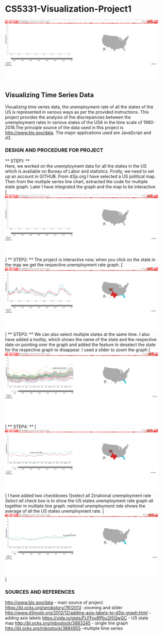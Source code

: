 # CS5331-Visualization-Project1

[![ScreenShot](https://github.com/aktummal/CS5331-Visualization-Project1/blob/master/1.PNG)](https://aktummal.github.io/CS5331-Visualization-Project1/pro1.mp4)
## Visualizing Time Series Data
Visualizing time series data, the unemployment rate of all the states of the US is represented in various ways as per the provided instructions. This project provides the analysis of the discrepancies between the unemployment rates in various states of the USA in the time scale of 1980-2016.The principle source of the data used in this project is http://www.bls.gov/data. The major applications used are JavaScript and d3.
### DESIGN AND PROCEDURE FOR PROJECT
** STEP1: **	
Here, we worked on the unemployment data for all the states in the US which is available on Bureau of Labor and statistics.
Firstly, we need to set up an account in GITHUB.
From d3js.org I have selected a US political map. Then from the multiple series line chart, extracted the code for multiple state graph.	Later I have integrated the graph and the map to be interactive.
[![ScreenShot](https://github.com/aktummal/CS5331-Visualization-Project1/blob/master/1.PNG)]
** STEP2: **
The project is interactive now, when you click on the state in the map we get the respective unemployment rate graph.
[![ScreenShot](https://github.com/aktummal/CS5331-Visualization-Project1/blob/master/2.PNG)]
** STEP3: **
We can also select multiple states at the same time. I also have added a tooltip, which shows the name of the state and the respective date on pointing over the graph and added the feature to deselect the state for the respective graph to disappear.
I used a slider to zoom the graph
[![ScreenShot](https://github.com/aktummal/CS5331-Visualization-Project1/blob/master/3.PNG)]
** STEP4: **
[![ScreenShot](https://github.com/aktummal/CS5331-Visualization-Project1/blob/master/4.PNG)]
I have added two checkboxes 
1}select all
2)national unemployment rate
*Select all* check box is to show the US states unemployment rate graph all together in multiple line graph.
*national unemployment rate* shows the average of all the US states unemployment rate.
[![ScreenShot](https://github.com/aktummal/CS5331-Visualization-Project1/blob/master/5.PNG)]
### SOURCES AND REFERENCES
http://www.bls.gov/data - main source of project.
https://bl.ocks.org/wrobstory/7612013 -zooming and slider
http://www.d3noob.org/2012/12/adding-axis-labels-to-d3js-graph.html -adding axis labels
https://vida.io/gists/FLFFovRPbu2t5QwQC - US state map
http://bl.ocks.org/mbostock/3883245 - single line graph
http://bl.ocks.org/mbostock/3884955 -multiple time series
